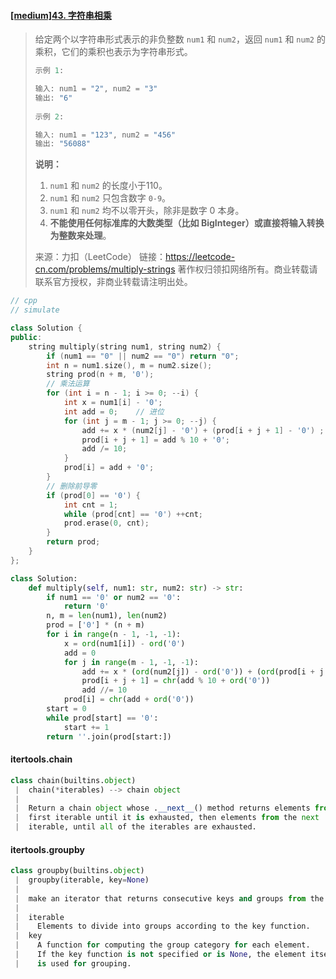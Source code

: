 #### [[medium]43. 字符串相乘](https://leetcode-cn.com/problems/multiply-strings/)

> 给定两个以字符串形式表示的非负整数 `num1` 和 `num2`，返回 `num1` 和 `num2` 的乘积，它们的乘积也表示为字符串形式。
>
> ```python
> 示例 1:
> 
> 输入: num1 = "2", num2 = "3"
> 输出: "6"
>     
> 示例 2:
> 
> 输入: num1 = "123", num2 = "456"
> 输出: "56088"
> ```
>
> **说明：**
>
> 1. `num1` 和 `num2` 的长度小于110。
> 2. `num1` 和 `num2` 只包含数字 `0-9`。
> 3. `num1` 和 `num2` 均不以零开头，除非是数字 0 本身。
> 4. **不能使用任何标准库的大数类型（比如 BigInteger）**或**直接将输入转换为整数来处理**。
>
> 来源：力扣（LeetCode）
> 链接：https://leetcode-cn.com/problems/multiply-strings
> 著作权归领扣网络所有。商业转载请联系官方授权，非商业转载请注明出处。



```cpp
// cpp
// simulate 

class Solution {
public:
    string multiply(string num1, string num2) {
        if (num1 == "0" || num2 == "0") return "0";
        int n = num1.size(), m = num2.size();
        string prod(n + m, '0');
        // 乘法运算
        for (int i = n - 1; i >= 0; --i) {
            int x = num1[i] - '0';
            int add = 0;    // 进位
            for (int j = m - 1; j >= 0; --j) {
                add += x * (num2[j] - '0') + (prod[i + j + 1] - '0') ;
                prod[i + j + 1] = add % 10 + '0';
                add /= 10;
            }
            prod[i] = add + '0';
        }
        // 删除前导零
        if (prod[0] == '0') { 
            int cnt = 1;
            while (prod[cnt] == '0') ++cnt;
            prod.erase(0, cnt);
        }
        return prod;
    }
};
```



```python
class Solution:
    def multiply(self, num1: str, num2: str) -> str:
        if num1 == '0' or num2 == '0':
            return '0'
        n, m = len(num1), len(num2)
        prod = ['0'] * (n + m)
        for i in range(n - 1, -1, -1):
            x = ord(num1[i]) - ord('0')
            add = 0
            for j in range(m - 1, -1, -1):
                add += x * (ord(num2[j]) - ord('0')) + (ord(prod[i + j + 1]) - ord('0'))
                prod[i + j + 1] = chr(add % 10 + ord('0'))
                add //= 10
            prod[i] = chr(add + ord('0'))
        start = 0
        while prod[start] == '0':
            start += 1
        return ''.join(prod[start:])
```



#### itertools.chain

```python
class chain(builtins.object)
 |  chain(*iterables) --> chain object
 |
 |  Return a chain object whose .__next__() method returns elements from the
 |  first iterable until it is exhausted, then elements from the next
 |  iterable, until all of the iterables are exhausted.
```



#### itertools.groupby

```python
class groupby(builtins.object)
 |  groupby(iterable, key=None)
 |
 |  make an iterator that returns consecutive keys and groups from the iterable
 |
 |  iterable
 |    Elements to divide into groups according to the key function.
 |  key
 |    A function for computing the group category for each element.
 |    If the key function is not specified or is None, the element itself
 |    is used for grouping.
```



